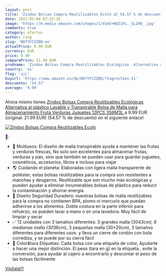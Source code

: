 ```yaml
---
layout: post
title: 'Zindoo Bolsas Compra Reutilizables Ecoló al 54.57 % de descuento'
date: 2021-01-04 07:22:25
image: 'https://m.media-amazon.com/images/I/41m5+NdZ1FL._SL200_.jpg'
comments: true
category: ofertas
author: ring
slug: 'B07YFCZZBQ-es'
actualPrice: 9.99 EUR
currency: EUR
price: 9.99
comparePrice: 21.99 EUR
prodname: 'Zindoo Bolsas Compra Reutilizables Ecológicas  Alternativa al plástico  Lavable y Transpirable Bolsa de Malla para Almacenamiento Fruta Verduras Juguetes 12PCS 3S*6M*3L '
country: 'es'
flag: '🇪🇸'
buyurl: 'https://www.amazon.es/dp/B07YFCZZBQ/?tag=tolees-21'
descuento: '54.57'
average: '9.99'
---
```


Ahora mismo tienes [Zindoo Bolsas Compra Reutilizables Ecológicas  Alternativa al plástico  Lavable y Transpirable Bolsa de Malla para Almacenamiento Fruta Verduras Juguetes 12PCS 3S*6M*3L ](https://www.amazon.es/dp/B07YFCZZBQ/?tag=tolees-21) a 9.99 EUR (original: 21.99 EUR) (54.57 %  de descuento) en el siguiente enlace!

[![Zindoo Bolsas Compra Reutilizables Ecoló](https://m.media-amazon.com/images/I/41m5+NdZ1FL._SL200_.jpg)](https://www.amazon.es/dp/B07YFCZZBQ/?tag=tolees-21)

🔎:

- 🌱 Multiusos: El diseño de malla transpirable ayuda a mantener las frutas y verduras frescas, No solo son excelentes para almacenar frutas, verduras y pan, sino que también se pueden usar para guardar juguetes, cosméticos, accesorios, libros e incluso para viajar
- 🌎 Cuidando el planeta: Elaboradas con ligera malla transparente de poliéster, estas bolsas reutilizables para la compra son resistentes a manchas y desgarros. Reutilizable que son mucho más ecológicas y pueden ayudar a eliminar innumerables bolsas de plástico para reducir la contaminación y ahorrar energía
- 🌳 Diseño Seguridad Duradero: nuestras bolsas de malla reutilizables para la compra no contienen BPA, plomo ni mercurio que puedan adherirse a los alimentos. Doble costura en la parte inferior para refuerzo, se pueden lavar a mano o en una lavadora. Muy fácil de limpiar y secar
- ✅ 12 unidades con 3 tamaños diferentes: 3 grandes malla (30*43cm), 6 medianas malla (30*36cm), 3 pequeñas malla (30*20cm), 3 tamaños diferentes para diferentes usos. y lleva un cierre de cordón con bola corrediza, y se puede por su cierra fácil
- 🍋 Color&tara Etiquetas: Cada bolsa con una etiqueta de color, Ayudarte a hacer una mejor distinción. El peso (tara en g) en la etiqueta , evite la conversión, para ayudar al cajero a encontrarlo y descontar el peso de las bolsas fácilmente

[Visítala!!!](https://www.amazon.es/dp/B07YFCZZBQ/?tag=tolees-21)
